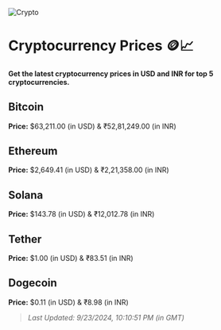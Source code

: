 
![Crypto](https://www.techguide.com.au/wp-content/uploads/2020/11/crypto3.jpeg)

# Cryptocurrency Prices 🪙📈

#### Get the latest cryptocurrency prices in USD and INR for top 5 cryptocurrencies.

## Bitcoin

**Price:** $63,211.00 (in USD) & ₹52,81,249.00 (in INR)

## Ethereum

**Price:** $2,649.41 (in USD) & ₹2,21,358.00 (in INR)

## Solana

**Price:** $143.78 (in USD) & ₹12,012.78 (in INR)

## Tether

**Price:** $1.00 (in USD) & ₹83.51 (in INR)

## Dogecoin

**Price:** $0.11 (in USD) & ₹8.98 (in INR)

> _Last Updated: 9/23/2024, 10:10:51 PM (in GMT)_
